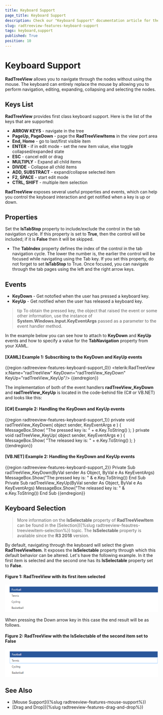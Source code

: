 ```yaml
---
title: Keyboard Support
page_title: Keyboard Support
description: Check our "Keyboard Support" documentation article for the RadTreeView WPF control.
slug: radtreeview-features-keyboard-support
tags: keyboard,support
published: True
position: 10
---
```


# Keyboard Support

__RadTreeView__ allows you to navigate through the nodes without using the mouse. The keyboard can entirely replace the mouse by allowing you to perform navigation, editing, expanding, collapsing and selecting the nodes.

## Keys List

__RadTreeView__ provides first class keyboard support. Here is the list of the keys that are supported:

* __ARROW KEYS__ - navigate in the tree
* __PageUp, PageDown__ - page the __RadTreeViewItems__ in the view port area
* __End, Home__ - go to last/first visible item
* __ENTER__ - if in edit mode - set the new item value, else toggle collapsed/expanded state
* __ESC__ - cancel edit or drag
* __MULTIPLY__ - Expand all child items
* __DIVIDE__ - Collapse all child items
* __ADD, SUBSTRACT__ - expand/collapse selected item
* __F2, SPACE__ - start edit mode
* __CTRL, SHIFT__ - multiple item selection

__RadTreeView__ exposes several useful properties and events, which can help you control the keyboard interaction and get notified when a key is up or down.

## Properties 

Set the __IsTabStop__ property to include/exclude the control in the tab navigation cycle. If this property is set to __True__, then the control will be included; if it is __False__ then it will be skipped.

* The __TabIndex__ property defines the index of the control in the tab navigation cycle. The lower the number is, the earlier the control will be focused while navigating using the Tab key. If you set this property, do not forget to set __IsTabStop__ to True. Once focused, you can navigate through the tab pages using the left and the right arrow keys. 

## Events 

* __KeyDown__ - Get notofied when the user has pressed a keyboard key.
* __KeyUp__ - Get notified when the user has released a keyboard key.

>tip To obtain the pressed key, the object that raised the event or some other information, use the instance of __System.Windows.Input.KeyEventArgs__ passed as a parameter to the event handler method.

In the example below you can see how to attach to __KeyDown__ and __KeyUp__ events and how to specify a value for the __TabNavigation__ property from your XAML. 

#### __[XAML] Example 1: Subscribing to the KeyDown and KeyUp events__

{{region radtreeview-features-keyboard-support_0}}
	<telerik:RadTreeView x:Name="radTreeView" KeyDown="radTreeView_KeyDown" KeyUp="radTreeView_KeyUp"/>
	{{endregion}}



The implementation of both of the event handlers __radTreeView_KeyDown__ and __radTreeView_KeyUp__ is located in the code-behind file (C# or VB.NET) and looks like this: 

#### __[C#] Example 2: Handling the KeyDown and KeyUp events__

{{region radtreeview-features-keyboard-support_1}}
	private void radTreeView_KeyDown( object sender, KeyEventArgs e )
	{
	    MessageBox.Show( "The pressed key is: " + e.Key.ToString() );
	}
	private void radTreeView_KeyUp( object sender, KeyEventArgs e )
	{
	    MessageBox.Show( "The released key is: " + e.Key.ToString() );
	}
	{{endregion}}

#### __[VB.NET] Example 2: Handling the KeyDown and KeyUp events__

{{region radtreeview-features-keyboard-support_2}}
	Private Sub radTreeView_KeyDown(ByVal sender As Object, ByVal e As KeyEventArgs)
	    MessageBox.Show("The pressed key is: " & e.Key.ToString())
	End Sub
	Private Sub radTreeView_KeyUp(ByVal sender As Object, ByVal e As KeyEventArgs)
	    MessageBox.Show("The released key is: " & e.Key.ToString())
	End Sub
	{{endregion}}

## Keyboard Selection

>More information on the __IsSelectable__ property of __RadTreeViewItem__ can be found in the [Selection]({%slug radtreeview-feautres-treeviewitem-selection%}) topic. The __IsSelectable__ property is available since the __R3 2018__ version.

By default, navigating through the keyboard will select the given __RadTreeViewItem__. It exposes the __IsSelectable__ property through which this default behavior can be altered. Let's have the following example. In it the first item is selected and the second one has its __IsSelectable__ property set to __False__.

#### __Figure 1: RadTreeView with its first item selected__
![RadTreeView with its first item selected](images/RadTreeView_KeyboardSupport_01.png)

When pressing the Down arrow key in this case the end result will be as follows.

#### __Figure 2: RadTreeView with the IsSelectable of the second item set to False__
![RadTreeView with its first item selected](images/RadTreeView_Keyboard_Support_02.png)

## See Also
 * [Mouse Support]({%slug radtreeview-features-mouse-support%})
 * [Drag and Drop]({%slug radtreeview-features-drag-and-drop%})
